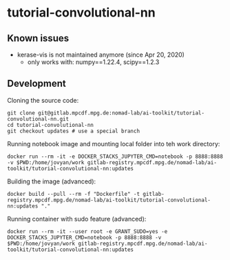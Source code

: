 # tutorial-convolutional-nn

## Known issues
- kerase-vis is not maintained anymore (since Apr 20, 2020)
  - only works with: numpy==1.22.4, scipy==1.2.3

## Development

Cloning the source code:
```
git clone git@gitlab.mpcdf.mpg.de:nomad-lab/ai-toolkit/tutorial-convolutional-nn.git
cd tutorial-convolutional-nn
git checkout updates # use a special branch
```

Running notebook image and mounting local folder into teh work directory:
```
docker run --rm -it -e DOCKER_STACKS_JUPYTER_CMD=notebook -p 8888:8888 -v $PWD:/home/jovyan/work gitlab-registry.mpcdf.mpg.de/nomad-lab/ai-toolkit/tutorial-convolutional-nn:updates
```

Building the image (advanced):
```
docker build --pull --rm -f "Dockerfile" -t gitlab-registry.mpcdf.mpg.de/nomad-lab/ai-toolkit/tutorial-convolutional-nn:updates "."
```

Running container with sudo feature (advanced):
```
docker run --rm -it --user root -e GRANT_SUDO=yes -e DOCKER_STACKS_JUPYTER_CMD=notebook -p 8888:8888 -v $PWD:/home/jovyan/work gitlab-registry.mpcdf.mpg.de/nomad-lab/ai-toolkit/tutorial-convolutional-nn:updates
```
